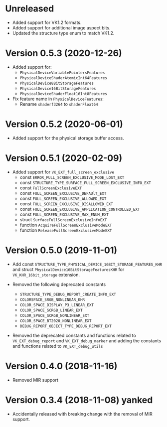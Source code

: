 # Unreleased

- Added support for VK1.2 formats.
- Added support for additional image aspect bits.
- Updated the structure type enum to match VK1.2.

# Version 0.5.3 (2020-12-26)

- Added support for:
    + `PhysicalDeviceVariablePointersFeatures`
    + `PhysicalDeviceShaderAtomicInt64Features`
    + `PhysicalDevice8BitStorageFeatures`
    + `PhysicalDevice16BitStorageFeatures`
    + `PhysicalDeviceShaderFloat16Int8Features`
- Fix feature name in `PhysicalDeviceFeatures`:
  + Rename `shaderf3264` to `shaderFloat64`

# Version 0.5.2 (2020-06-01)

- Added support for the physical storage buffer access.

# Version 0.5.1 (2020-02-09)

- Added support for `VK_EXT_full_screen_exclusive`
    + const `ERROR_FULL_SCREEN_EXCLUSIVE_MODE_LOST_EXT`
    + const `STRUCTURE_TYPE_SURFACE_FULL_SCREEN_EXCLUSIVE_INFO_EXT`
    + const `FullScreenExclusiveEXT`
    + const `FULL_SCREEN_EXCLUSIVE_DEFAUlT_EXT`
    + const `FULL_SCREEN_EXCLUSIVE_ALLOWED_EXT`
    + const `FULL_SCREEN_EXCLUSIVE_DISALLOWED_EXT`
    + const `FULL_SCREEN_EXCLUSIVE_APPLICATION_CONTROLLED_EXT`
    + const `FULL_SCREEN_EXCLUSIVE_MAX_ENUM_EXT`
    + struct `SurfaceFullScreenExclusiveInfoEXT`
    + function `AcquireFullScreenExclusiveModeEXT`
    + function `ReleaseFullScreenExclusiveModeEXT`

# Version 0.5.0 (2019-11-01)

- Add const `STRUCTURE_TYPE_PHYSICAL_DEVICE_16BIT_STORAGE_FEATURES_KHR` and
  struct `PhysicalDevice16BitStorageFeaturesKHR` for `VK_KHR_16bit_storage`
  extension.
- Removed the following deprecated constants
    +   `STRUCTURE_TYPE_DEBUG_REPORT_CREATE_INFO_EXT`
    +   `COLORSPACE_SRGB_NONLINEAR_KHR`
    +   `COLOR_SPACE_DISPLAY_P3_LINEAR_EXT`
    +   `COLOR_SPACE_SCRGB_LINEAR_EXT`
    +   `COLOR_SPACE_SCRGB_NONLINEAR_EXT`
    +   `COLOR_SPACE_BT2020_NONLINEAR_EXT`
    +   `DEBUG_REPORT_OBJECT_TYPE_DEBUG_REPORT_EXT`

- Removed the deprecated constants and functions related to `VK_EXT_debug_report` and `VK_EXT_debug_marker` and adding the constants and functions related to `VK_EXT_debug_utils`

# Version 0.4.0 (2018-11-16)

- Removed MIR support

# Version 0.3.4 (2018-11-08) **yanked**

- Accidentally released with breaking change with the removal of MIR support.

